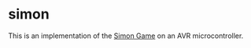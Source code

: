 # simon

This is an implementation of the [Simon Game](https://en.wikipedia.org/wiki/Simon_(game)) on an AVR microcontroller.
